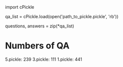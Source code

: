 import cPickle

qa_list = cPickle.load(open('path_to_pickle.pickle', 'rb'))

questions, answers = zip(*qa_list)


# Numbers of QA
5.pickle: 239
3.pickle: 111
1.pickle: 441

